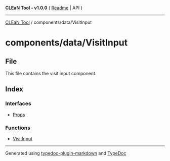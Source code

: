 **CLEaN Tool - v1.0.0** ( [Readme](../../../README.md) \| API )

***

[CLEaN Tool](../../../modules.md) / components/data/VisitInput

# components/data/VisitInput

## File

This file contains the visit input component.

## Index

### Interfaces

- [Props](interfaces/Props.md)

### Functions

- [VisitInput](functions/VisitInput.md)

***

Generated using [typedoc-plugin-markdown](https://www.npmjs.com/package/typedoc-plugin-markdown) and [TypeDoc](https://typedoc.org/)
